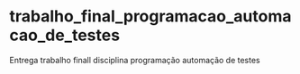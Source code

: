 # trabalho_final_programacao_automacao_de_testes
Entrega trabalho finall disciplina programação automação de testes
